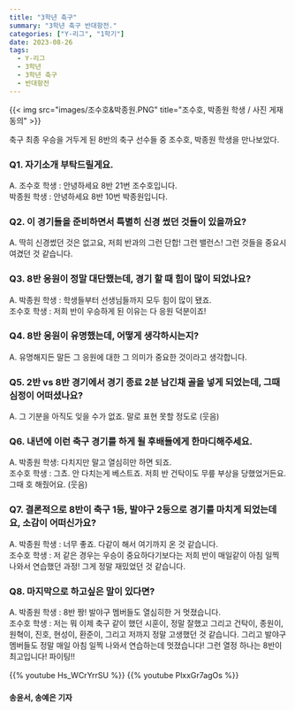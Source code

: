 ```yaml
---
title: "3학년 축구"
summary: "3학년 축구 반대항전."
categories: ["Y-리그", "1학기"]
date: 2023-08-26
tags:
  - Y-리그
  - 3학년
  - 3학년 축구
  - 반대항전
---
```


{{< img src="images/조수호&박종원.PNG" title="조수호, 박종원 학생 / 사진 게재 동의" >}}

축구 최종 우승을 거두게 된 8반의 축구 선수들 중 조수호, 박종원 학생을 만나보았다.

### Q1. 자기소개 부탁드릴게요.

A. 조수호 학생 : 안녕하세요 8반 21번 조수호입니다.  
   박종원 학생 : 안녕하세요 8반 10번 박종원입니다.

### Q2. 이 경기들을 준비하면서 특별히 신경 썼던 것들이 있을까요?

A. 딱히 신경썼던 것은 없고요, 저희 반과의 그런 단합! 그런 밸런스! 그런 것들을 중요시 여겼던 것 같습니다.

### Q3. 8반 응원이 정말 대단했는데, 경기 할 때 힘이 많이 되었나요?

A. 박종원 학생 : 학생들부터 선생님들까지 모두 힘이 많이 됐죠.  
   조수호 학생 : 저희 반이 우승하게 된 이유는 다 응원 덕분이죠!

### Q4. 8반 응원이 유명했는데, 어떻게 생각하시는지?

A. 유명해지든 말든 그 응원에 대한 그 의미가 중요한 것이라고 생각합니다.

### Q5. 2반 vs 8반 경기에서 경기 종료 2분 남긴채 골을 넣게 되었는데, 그때 심정이 어떠셨나요?

A. 그 기분을 아직도 잊을 수가 없죠. 말로 표현 못할 정도로 (웃음)

### Q6. 내년에 이런 축구 경기를 하게 될 후배들에게 한마디해주세요.

A. 박종원 학생: 다치지만 말고 열심히만 하면 되죠.  
   조수호 학생 : 그쵸. 안 다치는게 베스트죠. 저희 반 건탁이도 무릎 부상을 당했었거든요. 그때 호 해줬어요. (웃음)

### Q7. 결론적으로 8반이 축구 1등, 발야구 2등으로 경기를 마치게 되었는데요, 소감이 어떠신가요?

A. 박종원 학생 : 너무 좋죠. 다같이 해서 여기까지 온 것 같습니다.  
   조수호 학생 : 저 같은 경우는 우승이 중요하다기보다는 저희 반이 매일같이 아침 일찍 나와서 연습했던 과정! 그게 정말 재밌었던 것 같습니다.

### Q8. 마지막으로 하고싶은 말이 있다면?
A. 박종원 학생 : 8반 짱! 발야구 멤버들도 열심히한 거 멋졌습니다.  
   조수호 학생 : 저는 뭐 이제 축구 같이 했던 시훈이, 정말 잘했고 그리고 건탁이, 종원이, 원혁이, 진호, 현성이, 환준이, 그리고 저까지 정말 고생했던 것 같습니다. 그리고 발야구 멤버들도 정말 매일 아침 일찍 나와서 연습하는데 멋졌습니다! 그런 열정 하나는 8반이 최고입니다! 파이팅!!

{{% youtube Hs_WCrYrrSU %}}
{{% youtube PlxxGr7agOs %}}
ㅤ

#### 송윤서, 송예은 기자
